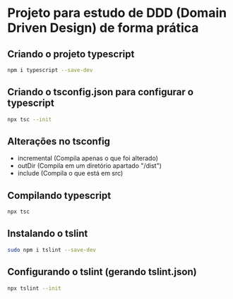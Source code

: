 # Projeto para estudo de DDD (Domain Driven Design) de forma prática

## Criando o projeto typescript

```bash
npm i typescript --save-dev
```

## Criando o tsconfig.json para configurar o typescript
```bash
npx tsc --init
```

## Alterações no tsconfig
- incremental (Compila apenas o que foi alterado)
- outDir (Compila em um diretório apartado "/dist")
- include (Compila o que está em src)

## Compilando typescript
```bash
npx tsc
```

## Instalando o tslint
```bash
sudo npm i tslint --save-dev
```

## Configurando o tslint (gerando tslint.json)
```bash
npx tslint --init
```